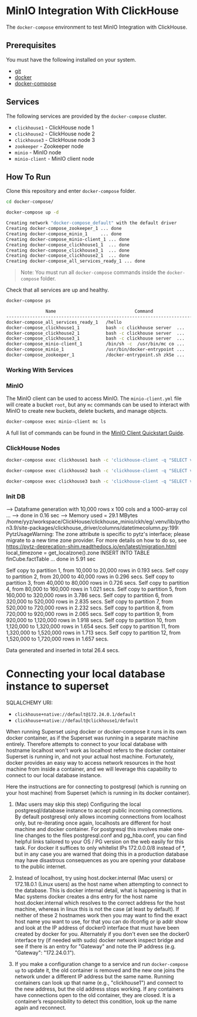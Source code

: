 # MinIO Integration With ClickHouse

The `docker-compose` environment to test MinIO Integration with ClickHouse.

## Prerequisites

You must have the following installed on your system.

* [git]
* [docker]
* [docker-compose]

## Services

The following services are provided by the `docker-compose` cluster.

* `clickhouse1` - ClickHouse node 1
* `clickhouse2` - ClickHouse node 2
* `clickhouse3` - ClickHouse node 3
* `zookeeper` - Zookeeper node
* `minio` - MinIO node
* `minio-client` - MinIO client node

## How To Run

Clone this repository and enter `docker-compose` folder.

```bash
cd docker-compose/
```

```bash
docker-compose up -d
```

```bash
Creating network "docker-compose_default" with the default driver
Creating docker-compose_zookeeper_1 ... done
Creating docker-compose_minio_1     ... done
Creating docker-compose_minio-client_1 ... done
Creating docker-compose_clickhouse1_1  ... done
Creating docker-compose_clickhouse3_1  ... done
Creating docker-compose_clickhouse2_1  ... done
Creating docker-compose_all_services_ready_1 ... done
```

> Note: You must run all `docker-compose` commands inside the `docker-compose` folder.

Check that all services are up and healthy.

 ```bash
docker-compose ps
```

```bash
               Name                              Command                  State                    Ports              
----------------------------------------------------------------------------------------------------------------------
docker-compose_all_services_ready_1   /hello                           Exit 0                                         
docker-compose_clickhouse1_1          bash -c clickhouse server  ...   Up (healthy)   8123/tcp, 9000/tcp, 9009/tcp    
docker-compose_clickhouse2_1          bash -c clickhouse server  ...   Up (healthy)   8123/tcp, 9000/tcp, 9009/tcp    
docker-compose_clickhouse3_1          bash -c clickhouse server  ...   Up (healthy)   8123/tcp, 9000/tcp, 9009/tcp    
docker-compose_minio-client_1         /bin/sh -c  /usr/bin/mc co ...   Up (healthy)                                   
docker-compose_minio_1                /usr/bin/docker-entrypoint ...   Up (healthy)   9000/tcp, 0.0.0.0:9001->9001/tcp
docker-compose_zookeeper_1            /docker-entrypoint.sh zkSe ...   Up (healthy)   2181/tcp, 2888/tcp, 3888/tcp   
```

### Working With Services

### MinIO

The MinIO client can be used to access MinIO. The `minio-client.yml` file will
create a bucket `root`, but any `mc` commands can be used to interact with MinIO
to create new buckets, delete buckets, and manage objects.

```bash
docker-compose exec minio-client mc ls
```

A full list of commands can be found in the [MinIO Client Quickstart Guide].

### ClickHouse Nodes

```bash
docker-compose exec clickhouse1 bash -c 'clickhouse-client -q "SELECT version()"'
```

```bash
docker-compose exec clickhouse2 bash -c 'clickhouse-client -q "SELECT version()"'
```

```bash
docker-compose exec clickhouse3 bash -c 'clickhouse-client -q "SELECT version()"'
```

[git]: https://git-scm.com/
[docker]: https://www.docker.com/
[docker-compose]: https://docs.docker.com/compose/
[MinIO Client Quickstart Guide]: https://docs.min.io/docs/minio-client-quickstart-guide.html

### Init DB

 --> Dataframe generation with 10,000 rows x 100 cols and a 1000-array col ...  --> done in 0.16 sec
 --> Memory used = 29.1 MBytes
/home/yyz/workspace/ClickHouse/clickhouse_minio/ckh/eg/.venv/lib/python3.9/site-packages/clickhouse_driver/columns/datetimecolumn.py:199: PytzUsageWarning: The zone attribute is specific to pytz's interface; please migrate to a new time zone provider. For more details on how to do so, see https://pytz-deprecation-shim.readthedocs.io/en/latest/migration.html
  local_timezone = get_localzone().zone
INSERT INTO TABLE finCube.factTable ... done  in 5.91 sec

Self copy to partition 1, from 10,000 to 20,000 rows in 0.193 secs.
Self copy to partition 2, from 20,000 to 40,000 rows in 0.296 secs.
Self copy to partition 3, from 40,000 to 80,000 rows in 0.726 secs.
Self copy to partition 4, from 80,000 to 160,000 rows in 1.021 secs.
Self copy to partition 5, from 160,000 to 320,000 rows in 3.786 secs.
Self copy to partition 6, from 320,000 to 520,000 rows in 2.835 secs.
Self copy to partition 7, from 520,000 to 720,000 rows in 2.232 secs.
Self copy to partition 8, from 720,000 to 920,000 rows in 2.065 secs.
Self copy to partition 9, from 920,000 to 1,120,000 rows in 1.918 secs.
Self copy to partition 10, from 1,120,000 to 1,320,000 rows in 1.654 secs.
Self copy to partition 11, from 1,320,000 to 1,520,000 rows in 1.713 secs.
Self copy to partition 12, from 1,520,000 to 1,720,000 rows in 1.657 secs.

Data generated and inserted in total 26.4 secs.

# Connecting your local database instance to superset

SQLALCHEMY URI: 
 - `clickhouse+native://default@172.24.0.1/default`
 - `clickhouse+native://default@clickhouse1/default`

When running Superset using docker or docker-compose it runs in its own docker container, as if the Superset was running in a separate machine entirely. Therefore attempts to connect to your local database with hostname localhost won't work as localhost refers to the docker container Superset is running in, and not your actual host machine. Fortunately, docker provides an easy way to access network resources in the host machine from inside a container, and we will leverage this capability to connect to our local database instance.

Here the instructions are for connecting to postgresql (which is running on your host machine) from Superset (which is running in its docker container).

1. (Mac users may skip this step) Configuring the local postgresql/database instance to accept public incoming connections. By default postgresql only allows incoming connections from localhost only, but re-iterating once again, localhosts are different for host machine and docker container. For postgresql this involves make one-line changes to the files postgresql.conf and pg_hba.conf, you can find helpful links tailored to your OS / PG version on the web easily for this task. For docker it suffices to only whitelist IPs 172.0.0.0/8 instead of *, but in any case you are warned that doing this in a production database may have disastrous consequences as you are opening your database to the public internet.

2. Instead of localhost, try using host.docker.internal (Mac users) or 172.18.0.1 (Linux users) as the host name when attempting to connect to the database. This is docker internal detail, what is happening is that in Mac systems docker creates a dns entry for the host name host.docker.internal which resolves to the correct address for the host machine, whereas in linux this is not the case (at least by default). If neither of these 2 hostnames work then you may want to find the exact host name you want to use, for that you can do ifconfig or ip addr show and look at the IP address of docker0 interface that must have been created by docker for you. Alternately if you don't even see the docker0 interface try (if needed with sudo) docker network inspect bridge and see if there is an entry for "Gateway" and note the IP address (e.g. "Gateway": "172.24.0.1").

3. If you make a configuration change to a service and run `docker-compose up` to update it, the old container is removed and the new one joins the network under a different IP address but the same name. Running containers can look up that name (e.g., "clickhouse1") and connect to the new address, but the old address stops working. If any containers have connections open to the old container, they are closed. It is a container’s responsibility to detect this condition, look up the name again and reconnect.

